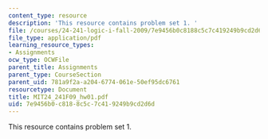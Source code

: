 ```yaml
---
content_type: resource
description: 'This resource contains problem set 1. '
file: /courses/24-241-logic-i-fall-2009/7e9456b0c8188c5c7c419249b9cd2d6d_MIT24_241F09_hw01.pdf
file_type: application/pdf
learning_resource_types:
- Assignments
ocw_type: OCWFile
parent_title: Assignments
parent_type: CourseSection
parent_uid: 781a9f2a-a204-6774-061e-50ef95dc6761
resourcetype: Document
title: MIT24_241F09_hw01.pdf
uid: 7e9456b0-c818-8c5c-7c41-9249b9cd2d6d
---
```

This resource contains problem set 1. 

